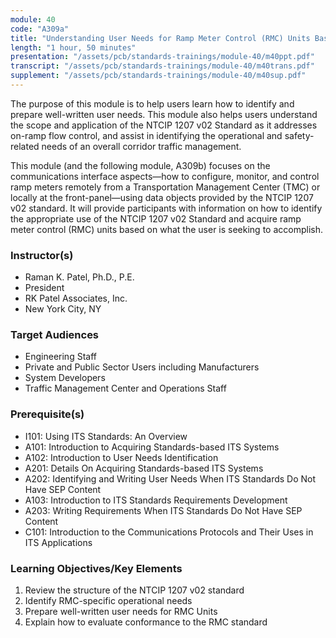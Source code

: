 ```yaml
---
module: 40
code: "A309a"
title: "Understanding User Needs for Ramp Meter Control (RMC) Units Based on NTCIP 1207 Standard v02"
length: "1 hour, 50 minutes"
presentation: "/assets/pcb/standards-trainings/module-40/m40ppt.pdf"
transcript: "/assets/pcb/standards-trainings/module-40/m40trans.pdf"
supplement: "/assets/pcb/standards-trainings/module-40/m40sup.pdf"
---
```

The purpose of this module is to help users learn how to identify and prepare well-written user needs. This module also helps users understand the scope and application of the NTCIP 1207 v02 Standard as it addresses on-ramp flow control, and assist in identifying the operational and safety-related needs of an overall corridor traffic management.

This module (and the following module, A309b) focuses on the communications interface aspects—how to configure, monitor, and control ramp meters remotely from a Transportation Management Center (TMC) or locally at the front-panel—using data objects provided by the NTCIP 1207 v02 standard. It will provide participants with information on how to identify the appropriate use of the NTCIP 1207 v02 Standard and acquire ramp meter control (RMC) units based on what the user is seeking to accomplish.

### Instructor(s)
* Raman K. Patel, Ph.D., P.E.
* President
* RK Patel Associates, Inc.
* New York City, NY

### Target Audiences
* Engineering Staff
* Private and Public Sector Users including Manufacturers
* System Developers
* Traffic Management Center and Operations Staff

### Prerequisite(s)
* I101: Using ITS Standards: An Overview
* A101: Introduction to Acquiring Standards-based ITS Systems
* A102: Introduction to User Needs Identification
* A201: Details On Acquiring Standards-based ITS Systems
* A202: Identifying and Writing User Needs When ITS Standards Do Not Have SEP Content
* A103: Introduction to ITS Standards Requirements Development
* A203: Writing Requirements When ITS Standards Do Not Have SEP Content
* C101: Introduction to the Communications Protocols and Their Uses in ITS Applications

### Learning Objectives/Key Elements
1. Review the structure of the NTCIP 1207 v02 standard
2. Identify RMC-specific operational needs
3. Prepare well-written user needs for RMC Units
4. Explain how to evaluate conformance to the RMC standard